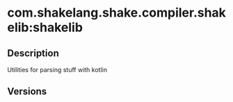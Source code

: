 # com.shakelang.shake.compiler.shakelib:shakelib
## Description
Utilities for parsing stuff with kotlin
## Versions